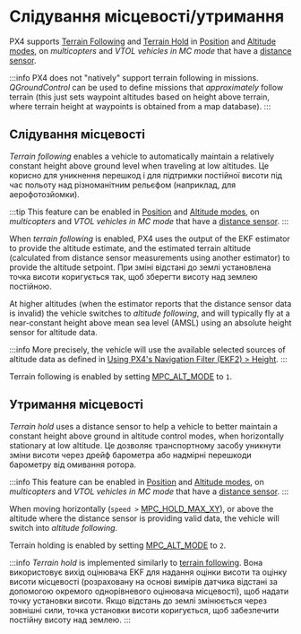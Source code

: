 # Слідування місцевості/утримання

PX4 supports [Terrain Following](#terrain_following) and [Terrain Hold](#terrain_hold) in [Position](../flight_modes_mc/position.md) and [Altitude modes](../flight_modes_mc/altitude.md), on _multicopters_ and _VTOL vehicles in MC mode_ that have a [distance sensor](../sensor/rangefinders.md).

:::info
PX4 does not "natively" support terrain following in missions.
_QGroundControl_ can be used to define missions that _approximately_ follow terrain (this just sets waypoint altitudes based on height above terrain, where terrain height at waypoints is obtained from a map database).
:::

<a id="terrain_following"></a>

## Слідування місцевості

_Terrain following_ enables a vehicle to automatically maintain a relatively constant height above ground level when traveling at low altitudes.
Це корисно для уникнення перешкод і для підтримки постійної висоти під час польоту над різноманітним рельєфом (наприклад, для аерофотозйомки).

:::tip
This feature can be enabled in [Position](../flight_modes_mc/position.md) and [Altitude modes](../flight_modes_mc/altitude.md), on _multicopters_ and _VTOL vehicles in MC mode_ that have a [distance sensor](../sensor/rangefinders.md).
:::

When _terrain following_ is enabled, PX4 uses the output of the EKF estimator to provide the altitude estimate, and the estimated terrain altitude (calculated from distance sensor measurements using another estimator) to provide the altitude setpoint.
При зміні відстані до землі установлена точка висоти коригується так, щоб зберегти висоту над землею постійною.

At higher altitudes (when the estimator reports that the distance sensor data is invalid) the vehicle switches to _altitude following_, and will typically fly at a near-constant height above mean sea level (AMSL) using an absolute height sensor for altitude data.

:::info
More precisely, the vehicle will use the available selected sources of altitude data as defined in [Using PX4's Navigation Filter (EKF2) > Height](../advanced_config/tuning_the_ecl_ekf.md#height).
:::

Terrain following is enabled by setting [MPC_ALT_MODE](../advanced_config/parameter_reference.md#MPC_ALT_MODE) to `1`.

<a id="terrain_hold"></a>

## Утримання місцевості

_Terrain hold_ uses a distance sensor to help a vehicle to better maintain a constant height above ground in altitude control modes, when horizontally stationary at low altitude.
Це дозволяє транспортному засобу уникнути зміни висоти через дрейф барометра або надмірні перешкоди барометру від омивання ротора.

:::info
This feature can be enabled in [Position](../flight_modes_mc/position.md) and [Altitude modes](../flight_modes_mc/altitude.md), on _multicopters_ and _VTOL vehicles in MC mode_ that have a [distance sensor](../sensor/rangefinders.md).
:::

When moving horizontally (`speed >` [MPC_HOLD_MAX_XY](../advanced_config/parameter_reference.md#MPC_HOLD_MAX_XY)), or above the altitude where the distance sensor is providing valid data, the vehicle will switch into _altitude following_.

Terrain holding is enabled by setting [MPC_ALT_MODE](../advanced_config/parameter_reference.md#MPC_ALT_MODE) to `2`.

:::info
_Terrain hold_ is implemented similarly to [terrain following](#terrain_following).
Вона використовує вихід оцінювача EKF для надання оцінки висоти та оцінку висоти місцевості (розраховану на основі вимірів датчика відстані за допомогою окремого однорівневого оцінювача місцевості), щоб надати точку установки висоти.
Якщо відстань до землі змінюється через зовнішні сили, точка установки висоти коригується, щоб забезпечити постійну висоту над землею.
:::
